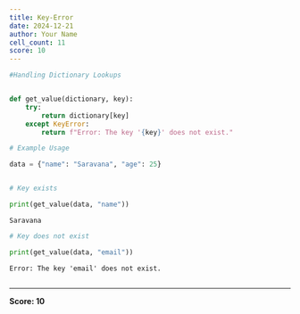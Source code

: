 ```yaml
---
title: Key-Error
date: 2024-12-21
author: Your Name
cell_count: 11
score: 10
---
```


```python
#Handling Dictionary Lookups
```


```python

```


```python
def get_value(dictionary, key):
    try:
        return dictionary[key]
    except KeyError:
        return f"Error: The key '{key}' does not exist."
```


```python
# Example Usage
```


```python
data = {"name": "Saravana", "age": 25}
```


```python

```


```python
# Key exists
```


```python
print(get_value(data, "name")) 
```

    Saravana



```python
# Key does not exist
```


```python
print(get_value(data, "email"))
```

    Error: The key 'email' does not exist.



```python

```


---
**Score: 10**
